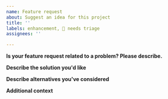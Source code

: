 ```yaml
---
name: Feature request
about: Suggest an idea for this project
title: ''
labels: enhancement, 👀 needs triage
assignees: ''

---
```


<!--
First look if there is already a similar feature request. If there is, upvote the issue with 👍
-->


**Is your feature request related to a problem? Please describe.**
<!-- A clear and concise description of what the problem is. Ex. I'm always frustrated when […] -->

**Describe the solution you'd like**
<!-- A clear and concise description of what you want to happen. -->

**Describe alternatives you've considered**
<!-- A clear and concise description of any alternative solutions or features you've considered. -->

**Additional context**
<!-- Add any other context or screenshots about the feature request here. -->
